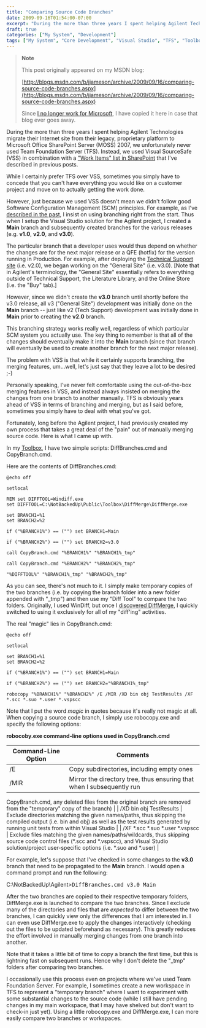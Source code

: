 ```yaml
---
title: "Comparing Source Code Branches"
date: 2009-09-16T01:54:00-07:00
excerpt: "During the more than three years I spent helping Agilent Technologies migrate their Internet site from their legacy, proprietary platform to Microsoft Office SharePoint Server (MOSS) 2007, we unfortunately never used Team Foundation Server (TFS). Instead..."
draft: true
categories: ["My System", "Development"]
tags: ["My System", "Core Development", "Visual Studio", "TFS", "Toolbox"]
---
```


> **Note**
>
> This post originally appeared on my MSDN blog:
>
> [http://blogs.msdn.com/b/jjameson/archive/2009/09/16/comparing-source-code-branches.aspx](http://blogs.msdn.com/b/jjameson/archive/2009/09/16/comparing-source-code-branches.aspx)
>
> Since
> [I no longer work for Microsoft](/blog/jjameson/2011/09/02/last-day-with-microsoft), I have copied it here in case that blog
> ever goes away.

During the more than three years I spent helping Agilent Technologies migrate  their Internet site from their legacy, proprietary platform to Microsoft Office  SharePoint Server (MOSS) 2007, we unfortunately never used Team Foundation Server  (TFS). Instead, we used Visual SourceSafe (VSS) in combination with a ["Work Items"
list in SharePoint](/blog/jjameson/2008/04/01/tfs-lite-for-wss-v2) that I've described in previous posts.

While I certainly prefer TFS over VSS, sometimes you simply have to concede that  you can't have everything you would like on a customer project and move on to actually  getting the work done.

However, just because we used VSS doesn't mean we didn't follow good Software  Configuration Management (SCM) principles. For example, as I've [described in the past](/blog/jjameson/2007/04/18/structure-visual-studio-solutions), I insist on using branching right from the start. Thus  when I setup the Visual Studio solution for the Agilent project, I created a **Main** branch and subsequently created branches for the various releases  (e.g. **v1.0**, **v2.0**, and **v3.0**).

The particular branch that a developer uses would thus depend on whether the  changes are for the next major release or a QFE (hotfix) for the version running  in Production. For example, after deploying the [Technical Support site](http://www.chem.agilent.com/en-US/Support) (i.e.  v2.0), we began working on the "General Site" (i.e. v3.0). [Note that in Agilent's  terminology, the "General Site" essentially refers to everything outside of Technical  Support, the Literature Library, and the Online Store (i.e. the "Buy" tab).]

However, since we didn't create the **v3.0** branch until shortly  before the v3.0 release, all v3 ("General Site") development was initially done  on the **Main** branch -- just like v2 (Tech Support) development was  initially done in **Main** prior to creating the **v2.0** branch.

This branching strategy works really well, regardless of which particular SCM  system you actually use. The key thing to remember is that all of the changes should  eventually make it into the **Main** branch (since that branch will  eventually be used to create another branch for the next major release).

The problem with VSS is that while it certainly supports branching, the merging  features, um...well, let's just say that they leave a lot to be desired ;-)

Personally speaking, I've never felt comfortable using the out-of-the-box merging  features in VSS, and instead always insisted on merging the changes from one branch  to another manually. TFS is obviously years ahead of VSS in terms of branching and  merging, but as I said before, sometimes you simply have to deal with what you've  got.

Fortunately, long before the Agilent project, I had previously created my own  process that takes a great deal of the "pain" out of manually merging source code.  Here is what I came up with.

In my [Toolbox](/blog/jjameson/2007/03/22/backedup-and-notbackedup),  I have two simple scripts: DiffBranches.cmd and CopyBranch.cmd.

Here are the contents of DiffBranches.cmd:

```
@echo off

setlocal

REM set DIFFTOOL=Windiff.exe
set DIFFTOOL=C:\NotBackedUp\Public\Toolbox\DiffMerge\DiffMerge.exe

set BRANCH1=%1
set BRANCH2=%2

if ("%BRANCH1%") == ("") set BRANCH1=Main

if ("%BRANCH2%") == ("") set BRANCH2=v3.0

call CopyBranch.cmd "%BRANCH1%" "%BRANCH1%_tmp"

call CopyBranch.cmd "%BRANCH2%" "%BRANCH2%_tmp"

"%DIFFTOOL%" "%BRANCH1%_tmp" "%BRANCH2%_tmp"
```

As you can see, there's not much to it. I simply make temporary copies of the  two branches (i.e. by copying the branch folder into a new folder appended with  "\_tmp") and then use my "Diff Tool" to compare the two folders. Originally, I used  WinDiff, but once I [discovered DiffMerge](/blog/jjameson/2009/03/24/diffmerge-a-better-differencing-tool), I quickly switched to using it exclusively for all of  my "diff'ing" activities.

The real "magic" lies in CopyBranch.cmd:

```
@echo off

setlocal

set BRANCH1=%1
set BRANCH2=%2

if ("%BRANCH1%") == ("") set BRANCH1=Main

if ("%BRANCH2%") == ("") set BRANCH2="%BRANCH1%_tmp"

robocopy "%BRANCH1%" "%BRANCH2%" /E /MIR /XD bin obj TestResults /XF *.scc *.suo *.user *.vspscc
```

Note that I put the word *magic* in quotes because it's really not magic  at all. When copying a source code branch, I simply use robocopy.exe and specify  the following options:

**robocoby.exe command-line options used in CopyBranch.cmd**

| Command-Line Option | Comments |
| --- | --- |
| /E | Copy subdirectories, including empty ones |
| /MIR | Mirror the directory tree, thus ensuring that when I subsequently run
CopyBranch.cmd, any deleted files from the original branch are removed from
the "temporary" copy of the branch) |
| /XD bin obj TestResults | Exclude directories matching the given names/paths, thus skipping the
compiled output (i.e. bin and obj) as well as the test results generated
by running unit tests from within Visual Studio |
| /XF \*.scc \*.suo \*.user \*.vspscc  | Exclude files matching the given names/paths/wildcards, thus skipping
source code control files (\*.scc and \*.vspscc), and Visual Studio solution/project
user-specific options (i.e. \*.suo and \*.user) |

For example, let's suppose that I've checked in some changes to the **v3.0** branch that need to be propagated to the **Main** branch.  I would open a command prompt and run the following:

C:\NotBackedUp\Agilent&gt;<kbd>DiffBranches.cmd v3.0 Main</kbd>

After the two branches are copied to their respective temporary folders, DiffMerge.exe  is launched to compare the two branches. Since I exclude many of the directories  and files that are *expected* to differ between the two branches, I can quickly  view only the differences that I am interested in. I can even use DiffMerge.exe  to apply the changes interactively (checking out the files to be updated beforehand  as necessary). This greatly reduces the effort involved in manually merging changes  from one branch into another.

Note that it takes a little bit of time to copy a branch the first time, but  this is lightning fast on subsequent runs. Hence why I don't delete the "\_tmp" folders  after comparing two branches.

I occasionally use this process even on projects where we've used Team Foundation  Server. For example, I sometimes create a new workspace in TFS to represent a "temporary  branch" where I want to experiment with some substantial changes to the source code  (while I still have pending changes in my main workspace, that I may have shelved  but don't want to check-in just yet). Using a little robocopy.exe and DiffMerge.exe,  I can more easily compare two branches or workspaces.

